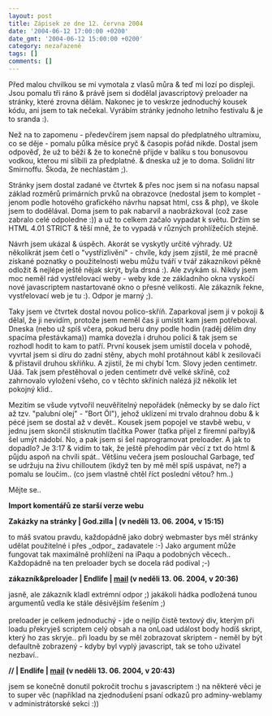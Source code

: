 ```yaml
---
layout: post
title: Zápisek ze dne 12. června 2004
date: '2004-06-12 17:00:00 +0200'
date_gmt: '2004-06-12 15:00:00 +0200'
category: nezařazené
tags: []
comments: []
---
```

<p>Před malou chvilkou se mi vymotala z vlasů můra &amp; teď mi lozí po displeji.  Jsou pomalu tři ráno &amp; právě jsem si dodělal javascriptový preloader  na stránky, které zrovna dělám. Nakonec je to veskrze jednoduchý kousek  kódu, ani jsem to tak nečekal. Vyrábím stránky jednoho letního festivalu &amp;  je to sranda :).</p>
<p>Než na to zapomenu - předevčírem jsem napsal do předplatného ultramixu, co se  děje - pomalu půlka měsíce pryč &amp; časopis pořád nikde. Dostal jsem odpověď, že  už to běží &amp; že to konečně přijde v balíku s tou bonusovou vodkou, kterou mi slíbili  za předplatné. &amp; dneska už je to doma. Solidní litr Smirnoffu. Škoda, že  nechlastám ;).</p>
<p>Stránky jsem dostal zadané ve čtvrtek &amp; přes noc jsem si na noťasu napsal  základ rozměrů primárních prvků na obrazovce (nedostal jsem to komplet - jenom  podle hotového grafického návrhu napsat html, css &amp; php), ve škole jsem to  dodělával. Doma  jsem to pak nabarvil a naobrázkoval (což zase zabralo celé odpoledne :)) a  už to celkem začalo vypadat k světu. Držím se HTML 4.01 STRICT &amp; těší mně,  že to vypadá v různých prohlížečích stejně.</p>
<p>Návrh jsem ukázal &amp; úspěch. Akorát se vyskytly určité výhrady. Už několikrát  jsem četl o &quot;vystřízlivění&quot; - chvíle, kdy jsem zjistil, že mé pracně  získané poznatky o použitelnosti webu můžu tváří v tvář zákazníkovi pěkně  odložit &amp; nejlépe ještě nějak skrýt, byla drsná :). Ale zvykám si. Nikdy jsem  moc neměl rád vystřelovací weby - weby kde ze základního okna vyskočí nové  javascriptem nastartované okno o přesné velikosti. Ale zákazník řekne, vystřelovací  web je tu :). Odpor je marný ;).</p>
<p>Taky jsem ve čtvrtek dostal novou polico-skříň. Zaparkoval jsem ji v pokoji &amp; dělal,  že ji nevidím, protože jsem neměl čas ji umístit kam jsem potřeboval. Dneska (nebo  už spíš včera, pokud beru dny podle hodin (raděj dělím dny spacíma přestávkama))  mamka dovezla i druhou polici &amp; tak jsem se rozhodl hodit to kam to patří.  První kousek jsem umístil docela v pohodě, vyvrtal jsem si díru do zadní stěny, abych  mohl protáhnout kábl k zesilovači &amp; přistavil druhou skříňku. A zjistil, že mi chybí  1cm. Slovy jeden centimetr. Uáá. Tak jsem přestěhoval o jeden centimetr dvě velké  skříně, což zahrnovalo vyložení všeho, co v těchto skříních nalézá jíž několik let  pokojný klid..</p>
<p>Mezitím se všude vytvořil neuvěřitelný nepořádek (německy by se dalo říct až  tzv. &quot;palubní olej&quot; - &quot;Bort Öl&quot;), jehož uklizení mi trvalo  drahnou dobu &amp; k pécé jsem se dostal až v devět.. Kousek jsem popojel  ve stavbě webu, v jednu jsem skončil stisknutím tlačítka Power (taťka přijel  z firemní pařby)&amp; šel umýt nádobí. No, a pak jsem si šel naprogramovat preloader.  A jak to dopadlo? Je 3:17 &amp; vidím to tak, že ještě přehodím pár věcí z txt  do html &amp; půjdu aspoň na chvíli spát.. Většinu večera jsem poslouchal Garbage,  teď se udržuju na živu chilloutem (ikdyž ten by mě měl spíš uspávat, ne?)  a pomalu se loučím.. (co jsem vlastně chtěl říct poslední větou? hm..)</p>
<p>Mějte se..</p>
<div class="import-komentaru">
<p><strong>Import komentářů ze starší verze webu</strong></p>
<div class="comment">
<p style="font-weight:bold"><span class="compredmet">Zakázky na stránky</span> | <span class="comname">God.zilla</span> | (v&nbsp;neděli&nbsp;13.&nbsp;06.&nbsp;2004,&nbsp;v&nbsp;15:15)</p>
<p>to máš svatou pravdu, každopádně jako dobrý webmaster bys měl stránky udělat použitelné i přes _odpor_ zadavatele :-) Jako argument může fungovat tak maximálně prohlížení na iPaqu a podobných věcech.. Každopádně na ten preloader bych se docela rád podíval ;-) </p>
</div>
<div class="comment">
<p style="font-weight:bold"><span class="compredmet">zákazník&amp;preloader</span> | <span class="comname">Endlife</span> |  <a href="mailto:jan.martinek@post.cz">mail</a> (v&nbsp;neděli&nbsp;13.&nbsp;06.&nbsp;2004,&nbsp;v&nbsp;20:36)</p>
<p>jasně, ale zákazník kladl extrémní odpor ;) jakákoli hádka podložená tunou argumentů vedla ke stále děsivějším řešením ;) <br>  <br> preloader je celkem jednoduchý - jde o nejlíp čistě textový div, kterým při loadu překryješ scriptem celý obsah a na onLoad událost body hodíš skript, který ho zas skryje.. při loadu by se měl zobrazovat skriptem - neměl by být defaultně zobrazený - kdyby byl vyplý javascript, tak se toho uživatel nezbaví.. </p>
</div>
<div class="comment">
<p style="font-weight:bold"><span class="compredmet">//</span> | <span class="comname">Endlife</span> |  <a href="mailto:jan.martinek@post.cz">mail</a> (v&nbsp;neděli&nbsp;13.&nbsp;06.&nbsp;2004,&nbsp;v&nbsp;20:43)</p>
<p>jsem se konečně donutil pokročit trochu s javascriptem :) na některé věci je to super věc (například na zjednodušení psaní odkazů pro adminy-weblamy v administrátorské sekci :)) </p>
</div>
</div>
